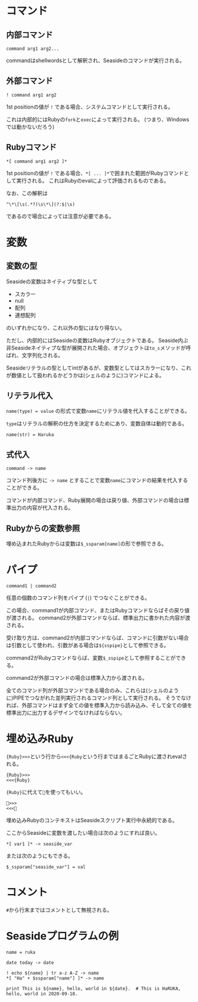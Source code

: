 # コマンド

## 内部コマンド

```
command arg1 arg2...
```

commandはshellwordsとして解釈され、Seasideのコマンドが実行される。

## 外部コマンド

```
! command arg1 arg2
```

1st positionの値が `!` である場合、システムコマンドとして実行される。

これは内部的にはRubyの`fork`と`exec`によって実行される。
(つまり、Windowsでは動かないだろう)

## Rubyコマンド

```
*[ command arg1 arg2 ]*
```

1st positionの値が `!` である場合、`*[ ... ]*`で囲まれた範囲がRubyコマンドとして実行される。
これはRubyのevalによって評価されるものである。

なお、この解釈は

```re
^\*\[\s(.*?)\s\*\](?:$|\s)
```

であるので場合によっては注意が必要である。

# 変数

## 変数の型

Seasideの変数はネイティブな型として

* スカラー
* null
* 配列
* 連想配列

のいずれかになり、これ以外の型にはなり得ない。

ただし、内部的にはSeasideの変数はRubyオブジェクトである。
Seaside内ぶ非Seasideネイティブな型が展開された場合、オブジェクトは`to_s`メソッドが呼ばれ、文字列化される。

Seasideリテラルの型としてintがあるが、変数型としてはスカラーになり、これが数値として扱われるかどうかは(シェルのように)コマンドによる。

## リテラル代入

`name(type) = value` の形式で変数`name`にリテラル値を代入することができる。

`type`はリテラルの解釈の仕方を決定するためにあり、変数自体は動的である。

```
name(str) = Haruka
```

## 式代入

```
command -> name
```

コマンド列後方に `-> name` とすることで変数`name`にコマンドの結果を代入することができる。

コマンドが内部コマンド、Ruby展開の場合は戻り値、外部コマンドの場合は標準出力の内容が代入される。

## Rubyからの変数参照

埋め込まれたRubyからは変数は`$_ssparam[name]`の形で参照できる。

# パイプ

```
command1 | command2
```

任意の個数のコマンド列をパイプ (`|`) でつなぐことができる。

この場合、command1が内部コマンド、またはRubyコマンドならばその戻り値が渡される。
command2が外部コマンドならば、標準出力に書かれた内容が渡される。

受け取り方は、command2が内部コマンドならば、コマンドに引数がない場合は引数として使われ、引数がある場合は`${sspipe}`として参照できる。

command2がRubyコマンドならば、変数`$_sspipe`として参照することができる。

command2が外部コマンドの場合は標準入力から渡される。

全てのコマンド列が外部コマンドである場合のみ、これらは(シェルのように)PIPEでつながれた並列実行されるコマンド列として実行される。
そうでなければ、外部コマンドはまず全ての値を標準入力から読み込み、そして全ての値を標準出力に出力するデザインでなければならない。

# 埋め込みRuby

`{Ruby}>>>`という行から`<<<{Ruby`という行まではまるごとRubyに渡されevalされる。

```
{Ruby}>>>
<<<{Ruby}
```

`{Ruby}`に代えて`💎`を使ってもいい。

```
💎>>>
<<<💎
```

埋め込みRubyのコンテキストはSeasideスクリプト実行中永続的である。

ここからSeasideに変数を渡したい場合は次のようにすれば良い。

```
*[ var1 ]* -> seaside_var
```

または次のようにもできる。

```
$_ssparam["seaside_var"] = val
```

# コメント

`#`から行末まではコメントとして無視される。

# Seasideプログラムの例

```
name = ruka

date today -> date

! echo ${name} | tr a-z A-Z -> name
*[ "Ha" + $ssparam["name"] ]* -> name

print This is ${name}, hello, world in ${date}.  # This is HaRUKA, hello, world in 2020-09-18.
```
